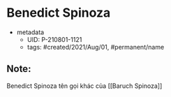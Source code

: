 # Benedict Spinoza

- metadata
	- UID: P-210801-1121
	- tags: #created/2021/Aug/01, #permanent/name

## Note:
Benedict Spinoza tên gọi khác của [[Baruch Spinoza]]

